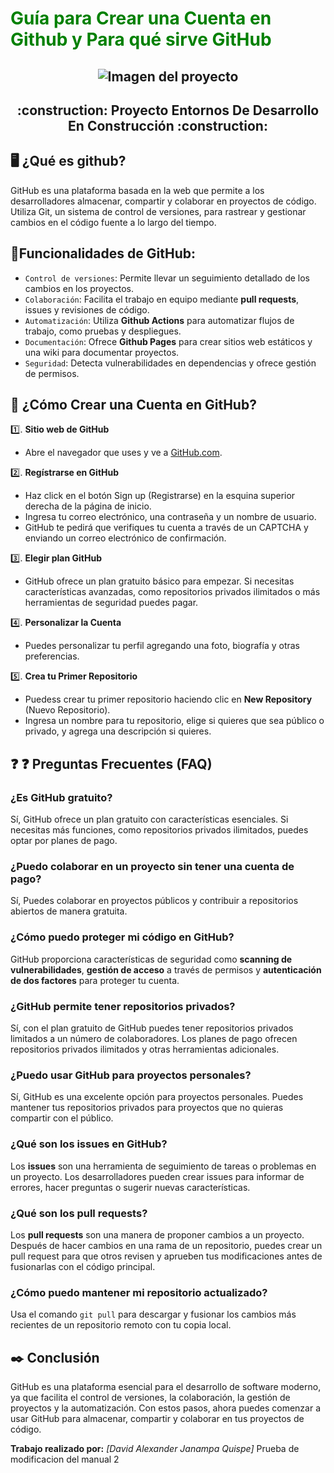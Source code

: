 # <span style="color:green">Guía para Crear una Cuenta en Github y Para qué sirve GitHub</span>

<h2 align="center">
  <img src="https://github.com/user-attachments/assets/a240ff06-9492-49e3-8457-42b1ed4fd22a" alt="Imagen del proyecto">
</h2>

<h2 align="center">
:construction: Proyecto Entornos De Desarrollo En Construcción :construction:
</h2>

## :desktop_computer: ¿Qué es github?
GitHub es una plataforma basada en la web que permite a los desarrolladores almacenar, 
compartir y colaborar en proyectos de código. Utiliza Git, un sistema de control de versiones, 
para rastrear y gestionar cambios en el código fuente a lo largo del tiempo.

## :hammer:Funcionalidades de GitHub:

- `Control de versiones`: Permite llevar un seguimiento detallado de los cambios en los proyectos.
- `Colaboración`: Facilita el trabajo en equipo mediante **pull requests**, issues y revisiones de código.
- `Automatización`: Utiliza **Github Actions** para automatizar flujos de trabajo, como pruebas y despliegues.
- `Documentación`: Ofrece **Github Pages** para crear sitios web estáticos y una wiki para documentar proyectos.
- `Seguridad`: Detecta vulnerabilidades en dependencias y ofrece gestión de permisos.

## :thinking: ¿Cómo Crear una Cuenta en GitHub?

:one:. **Sitio web de GitHub**
  - Abre el navegador que uses y ve a [GitHub.com](https://github.com).

:two:. **Regístrarse en GitHub**
  - Haz click en el botón Sign up (Registrarse) en la esquina superior derecha de la página de inicio.
  - Ingresa tu correo electrónico, una contraseña y un nombre de usuario.
  - GitHub te pedirá que verifiques tu cuenta a través de un CAPTCHA y enviando un correo electrónico de confirmación.

:three:. **Elegir plan GitHub**
   - GitHub ofrece un plan gratuito básico para empezar. Si necesitas características avanzadas,
     como repositorios privados ilimitados o más herramientas de seguridad   puedes pagar.

:four:. **Personalizar la Cuenta**
   - Puedes personalizar tu perfil agregando una foto, biografía y otras preferencias.
  
:five:. **Crea tu Primer Repositorio**
   - Puedess crear tu primer repositorio haciendo clic en **New Repository** (Nuevo Repositorio).
   - Ingresa un nombre para tu repositorio, elige si quieres que sea público o privado, y agrega una descripción si quieres.

## :question: :question: Preguntas Frecuentes (FAQ)

### ¿Es GitHub gratuito?
Sí, GitHub ofrece un plan gratuito con características esenciales. Si necesitas más funciones, como repositorios privados ilimitados, puedes optar por planes de pago.

### ¿Puedo colaborar en un proyecto sin tener una cuenta de pago?
Sí, Puedes colaborar en proyectos públicos y contribuir a repositorios abiertos de manera gratuita.

### ¿Cómo puedo proteger mi código en GitHub?
GitHub proporciona características de seguridad como **scanning de vulnerabilidades**, **gestión de acceso** a través de permisos y **autenticación de dos factores** para proteger tu cuenta.

### ¿GitHub permite tener repositorios privados?
Sí, con el plan gratuito de GitHub puedes tener repositorios privados limitados a un número de colaboradores. Los planes de pago ofrecen repositorios privados ilimitados y otras herramientas adicionales.

### ¿Puedo usar GitHub para proyectos personales?
Sí, GitHub es una excelente opción para proyectos personales. Puedes mantener tus repositorios privados para proyectos que no quieras compartir con el público.

### ¿Qué son los **issues** en GitHub?
Los **issues** son una herramienta de seguimiento de tareas o problemas en un proyecto. Los desarrolladores pueden crear issues para informar de errores, hacer preguntas o sugerir nuevas características.

### ¿Qué son los **pull requests**?
Los **pull requests** son una manera de proponer cambios a un proyecto. Después de hacer cambios en una rama de un repositorio, puedes crear un pull request para que otros revisen y aprueben tus modificaciones antes de fusionarlas con el código principal.

### ¿Cómo puedo mantener mi repositorio actualizado?
Usa el comando `git pull` para descargar y fusionar los cambios más recientes de un repositorio remoto con tu copia local.

## :black_nib: Conclusión

GitHub es una plataforma esencial para el desarrollo de software moderno, ya que facilita el control de versiones, 
la colaboración, la gestión de proyectos y la automatización. Con estos pasos, ahora puedes comenzar a usar GitHub para almacenar, compartir y colaborar en tus proyectos de código. 

**Trabajo realizado por:** *[David Alexander Janampa Quispe]*
Prueba de modificacion del manual 2

